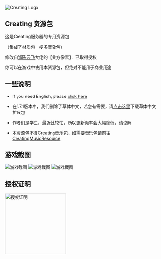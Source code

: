  ![](https://raw.githubusercontent.com/linyushu520/CreatingResource/main/clogo.png "Creating Logo")
## Creating 资源包
这是Creating服务器的专用资源包

（集成了材质包，梗多音效包）

修改自[邹陈云飞](https://space.bilibili.com/170651403)大佬的【乘方像素】，已取得授权

你可以在游戏中使用本资源包，但绝对不能用于商业用途

## 一些说明

* If you need English, please [click here](https://github.com/linyushu520/CreatingResource/blob/main/English.md)

* 在1.7.1版本中，我们删除了草体中文，若您有需要，请[点击这里](https://github.com/linyushu520/CaoTi-Chinese/releases)下载草体中文扩展包

* 作者们是学生，最近比较忙，所以更新频率会大幅降低，请谅解

* 本资源包不含Creating音乐包，如需要音乐包请前往 [CreatingMusicResource](https://github.com/CatalpaCute/catalpacute.github.io/releases/) 

## 游戏截图

![](https://raw.githubusercontent.com/linyushu520/CreatingResource/main/Screenshot_2021-11-19-22-28-23-542_com.mojang.minecraftpe.jpg "游戏截图")
![](https://raw.githubusercontent.com/linyushu520/CreatingResource/main/Screenshot_2021-11-20-17-50-39-491_com.mojang.minecraftpe.jpg "游戏截图")
![](https://raw.githubusercontent.com/linyushu520/CreatingResource/main/Screenshot_2021-11-20-17-49-36-128_com.mojang.minecraftpe.jpg "游戏截图")


## 授权证明

<img src="https://github.com/linyushu520/CreatingResource/raw/main/%E6%8E%88%E6%9D%83%E8%AF%81%E6%98%8E.jpg" alt="授权证明" width="200"/></a>
